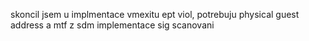 skoncil jsem u implmentace vmexitu ept viol, potrebuju physical guest address a mtf z sdm
implementace sig scanovani
